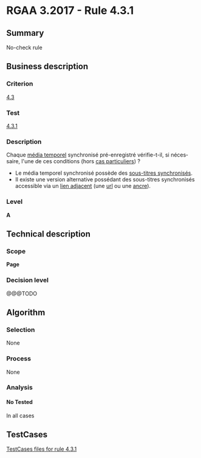 # RGAA 3.2017 - Rule 4.3.1

## Summary
No-check rule


## Business description

### Criterion
[4.3](http://references.modernisation.gouv.fr/rgaa-accessibilite/criteres.html#crit-4-3)

### Test
[4.3.1](http://references.modernisation.gouv.fr/rgaa-accessibilite/criteres.html#test-4-3-1)

### Description
<div lang="fr">Chaque <a href="http://references.modernisation.gouv.fr/rgaa-accessibilite/glossaire.html#mdia-temporel-type-son-vido-et-synchronis">m&#xE9;dia temporel</a> synchronis&#xE9; pr&#xE9;-enregistr&#xE9; v&#xE9;rifie-t-il, si n&#xE9;cessaire, l'une de ces conditions (hors <a href="http://references.modernisation.gouv.fr/rgaa-accessibilite/cas-particuliers.html#cp-4-1,4-2,4-3,4-5,4-7,4-9,4-11,4-13" title="Cas particuliers pour le crit&#xE8;re 4.3">cas particuliers</a>)&nbsp;? <ul><li>Le m&#xE9;dia temporel synchronis&#xE9; poss&#xE8;de des <a href="http://references.modernisation.gouv.fr/rgaa-accessibilite/glossaire.html#soustitres-synchroniss-objet-multimdia">sous-titres synchronis&#xE9;s</a>.</li> <li>Il existe une version alternative poss&#xE9;dant des sous-titres synchronis&#xE9;s accessible via un <a href="http://references.modernisation.gouv.fr/rgaa-accessibilite/glossaire.html#lien-adjacent">lien adjacent</a> (une <a href="http://references.modernisation.gouv.fr/rgaa-accessibilite/glossaire.html#url">url</a> ou une <a href="http://references.modernisation.gouv.fr/rgaa-accessibilite/glossaire.html#ancre">ancre</a>).</li> </ul></div>

### Level
**A**


## Technical description

### Scope
**Page**

### Decision level
@@@TODO


## Algorithm

### Selection
None

### Process
None

### Analysis

#### No Tested
In all cases


##  TestCases

[TestCases files for rule 4.3.1](https://github.com/Asqatasun/Asqatasun/tree/develop/rules/rules-rgaa3.2017/src/test/resources/testcases/rgaa32017/Rgaa32017Rule040301/)


